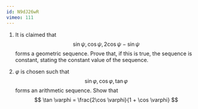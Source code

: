```yaml
---
id: N9dJ26wR
vimeo: 111
---
```


 1. It is claimed that
    $$
    \sin \psi, \, \cos \psi, \, 2\cos \psi - \sin \psi
    $$
    forms a geometric sequence. Prove that, if this is true, the sequence is constant, stating the constant value of the sequence.

 1. $\varphi$ is chosen such that
    $$
    \sin \varphi, \, \cos \varphi, \, \tan \varphi
    $$
    forms an arithmetic sequence. Show that
    $$
    \tan \varphi = \frac{2\cos \varphi}{1 + \cos \varphi}
    $$
